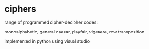 # ciphers

range of programmed cipher-decipher codes:

monoalphabetic, general caesar, playfair, vigenere, row transposition

implemented in python using visual studio
